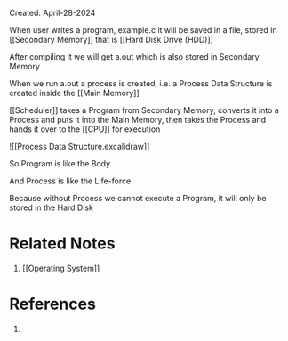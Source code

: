 Created: April-28-2024

When user writes a program, example.c it will be saved in a file, stored in [[Secondary Memory]] that is [[Hard Disk Drive (HDD)]]

After compiling it we will get a.out which is also stored in Secondary Memory

When we run a.out a process is created, i.e. a Process Data Structure is created inside the [[Main Memory]]

[[Scheduler]] takes a Program from Secondary Memory, converts it into a Process and puts it into the Main Memory, then takes the Process and hands it over to the [[CPU]] for execution 

![[Process Data Structure.excalidraw]]

So Program is like the Body

And Process is like the Life-force

Because without Process we cannot execute a Program, it will only be stored in the Hard Disk

# Related Notes

1. [[Operating System]]
# References

1. 